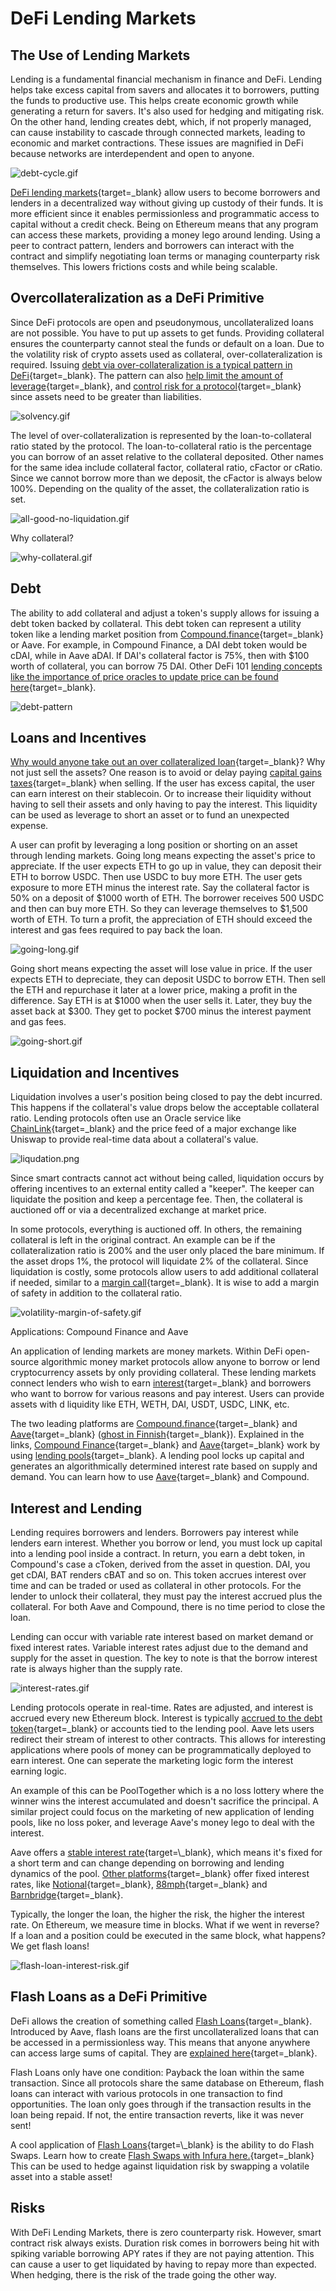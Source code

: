 # DeFi Lending Markets

## The Use of Lending Markets

Lending is a fundamental financial mechanism in finance and DeFi. Lending helps take excess capital from savers and allocates it to borrowers, putting the funds to productive use. This helps create economic growth while generating a return for savers. It's also used for hedging and mitigating risk. On the other hand, lending creates debt, which, if not properly managed, can cause instability to cascade through connected markets, leading to economic and market contractions. These issues are magnified in DeFi because networks are interdependent and open to anyone.

![debt-cycle.gif](../../../img/S05/debt-cycle.gif)

[DeFi lending markets](https://www.leewayhertz.com/how-defi-lending-works/){target=\_blank} allow users to become borrowers and lenders in a decentralized way without giving up custody of their funds. It is more efficient since it enables permissionless and programmatic access to capital without a credit check. Being on Ethereum means that any program can access these markets, providing a money lego around lending. Using a peer to contract pattern, lenders and borrowers can interact with the contract and simplify negotiating loan terms or managing counterparty risk themselves. This lowers frictions costs and while being scalable.

## Overcollateralization as a DeFi Primitive

Since DeFi protocols are open and pseudonymous, uncollateralized loans are not possible. You have to put up assets to get funds. Providing collateral ensures the counterparty cannot steal the funds or default on a loan. Due to the volatility risk of crypto assets used as collateral, over-collateralization is required. Issuing [debt via over-collateralization is a typical pattern in DeFi](https://forum.openzeppelin.com/t/introduction-to-the-overcollateralized-loan-pattern-defi-primitive-and-its-security-considerations/2141){target=\_blank}. The pattern can also [help limit the amount of leverage](https://peakd.com/defi/@culgin/overcollateralization-in-defi-is-it-good-or-bad){target=\_blank}, and [control risk for a protocol](https://docs.aave.com/risk/asset-risk/adding-an-asset){target=\_blank} since assets need to be greater than liabilities.

![solvency.gif](../../../img/S05/solvency.gif)

The level of over-collateralization is represented by the loan-to-collateral ratio stated by the protocol. The loan-to-collateral ratio is the percentage you can borrow of an asset relative to the collateral deposited. Other names for the same idea include collateral factor, collateral ratio, cFactor or cRatio. Since we cannot borrow more than we deposit, the cFactor is always below 100%. Depending on the quality of the asset, the collateralization ratio is set.

![all-good-no-liquidation.gif](../../../img/S05/all-good-no-liquidation.gif)

Why collateral?

![why-collateral.gif](../../../img/S05/why-collateral.gif)

## Debt

The ability to add collateral and adjust a token's supply allows for issuing a debt token backed by collateral. This debt token can represent a utility token like a lending market position from [Compound.finance](https://medium.com/compound-finance/supplying-assets-to-the-compound-protocol-ec2cf5df5aa){target=\_blank} or Aave. For example, in Compound Finance, a DAI debt token would be cDAI, while in Aave aDAI. If DAI's collateral factor is 75%, then with $100 worth of collateral, you can borrow 75 DAI. Other DeFi 101 [lending concepts like the importance of price oracles to update price can be found here](https://forum.openzeppelin.com/t/defi-101-concepts-you-need-to-understand-before-using-a-defi-protocol/2577){target=\_blank}.

![debt-pattern](../../../img/S05/debt-pattern.gif)

## Loans and Incentives

[Why would anyone take out an over collateralized loan](https://indexcoop.substack.com/p/introduction-1-compound-finance){target=\_blank}? Why not just sell the assets? One reason is to avoid or delay paying [capital gains taxes](https://en.wikipedia.org/wiki/Capital_gains_tax){target=\_blank} when selling. If the user has excess capital, the user can earn interest on their stablecoin. Or to increase their liquidity without having to sell their assets and only having to pay the interest. This liquidity can be used as leverage to short an asset or to fund an unexpected expense.

A user can profit by leveraging a long position or shorting on an asset through lending markets. Going long means expecting the asset's price to appreciate. If the user expects ETH to go up in value, they can deposit their ETH to borrow USDC. Then use USDC to buy more ETH. The user gets exposure to more ETH minus the interest rate. Say the collateral factor is 50% on a deposit of $1000 worth of ETH. The borrower receives 500 USDC and then can buy more ETH. So they can leverage themselves to $1,500 worth of ETH. To turn a profit, the appreciation of ETH should exceed the interest and gas fees required to pay back the loan.

![going-long.gif](../../../img/S05/going-long.gif)

Going short means expecting the asset will lose value in price. If the user expects ETH to depreciate, they can deposit USDC to borrow ETH. Then sell the ETH and repurchase it later at a lower price, making a profit in the difference. Say ETH is at $1000 when the user sells it. Later, they buy the asset back at $300. They get to pocket $700 minus the interest payment and gas fees.

![going-short.gif](../../../img/S05/going-short.gif)

## Liquidation and Incentives

Liquidation involves a user's position being closed to pay the debt incurred. This happens if the collateral's value drops below the acceptable collateral ratio. Lending protocols often use an Oracle service like [ChainLink](https://chain.link/){target=\_blank} and the price feed of a major exchange like Uniswap to provide real-time data about a collateral's value.

![liqudation.png](../../../img/S05/liqudation.gif)

Since smart contracts cannot act without being called, liquidation occurs by offering incentives to an external entity called a "keeper". The keeper can liquidate the position and keep a percentage fee. Then, the collateral is auctioned off or via a decentralized exchange at market price.

<!-- 🖼 Halting problem -> contracts need to be called -> incentive to call -> keeper to liquidate -->

In some protocols, everything is auctioned off. In others, the remaining collateral is left in the original contract. An example can be if the collateralization ratio is 200% and the user only placed the bare minimum. If the asset drops 1%, the protocol will liquidate 2% of the collateral. Since liquidation is costly, some protocols allow users to add additional collateral if needed, similar to a [margin call](https://www.investopedia.com/terms/m/margincall.asp){target=\_blank}. It is wise to add a margin of safety in addition to the collateral ratio.

![volatility-margin-of-safety.gif](../../../img/S05/volatility-margin-of-safety.gif)

Applications: Compound Finance and Aave

An application of lending markets are money markets. Within DeFi open-source algorithmic money market protocols allow anyone to borrow or lend cryptocurrency assets by only providing collateral. These lending markets connect lenders who wish to earn [interest](https://www.investopedia.com/terms/i/interest.asp){target=\_blank} and borrowers who want to borrow for various reasons and pay interest. Users can provide assets with d liquidity like ETH, WETH, DAI, USDT, USDC, LINK, etc.

The two leading platforms are [Compound.finance](https://compound.finance/documents/Compound.Whitepaper.pdf){target=\_blank} and [Aave](https://github.com/aave/aave-protocol/blob/master/docs/Aave_Protocol_Whitepaper_v1_0.pdf){target=\_blank} ([ghost in Finnish](https://aave.com/branding/){target=\_blank}). Explained in the links, [Compound Finance](https://www.gemini.com/cryptopedia/what-is-compound-and-how-does-it-work){target=\_blank} and [Aave](https://docs.aave.com/developers/v/1.0/developing-on-aave/the-protocol/lendingpool){target=\_blank} work by using [lending pools](https://finematics.com/lending-and-borrowing-in-defi-explained/){target=\_blank}. A lending pool locks up capital and generates an algorithmically determined interest rate based on supply and demand. You can learn how to use [Aave](https://www.youtube.com/watch?v=IDzdrM4xjYw){target=\_blank} and Compound.

## Interest and Lending

Lending requires borrowers and lenders. Borrowers pay interest while lenders earn interest. Whether you borrow or lend, you must lock up capital into a lending pool inside a contract. In return, you earn a debt token, in Compound's case a cToken, derived from the asset in question. DAI, you get cDAI, BAT renders cBAT and so on. This token accrues interest over time and can be traded or used as collateral in other protocols. For the lender to unlock their collateral, they must pay the interest accrued plus the collateral. For both Aave and Compound, there is no time period to close the loan.

Lending can occur with variable rate interest based on market demand or fixed interest rates. Variable interest rates adjust due to the demand and supply for the asset in question. The key to note is that the borrow interest rate is always higher than the supply rate.

![interest-rates.gif](../../../img/S05/interest-rates.gif)

Lending protocols operate in real-time. Rates are adjusted, and interest is accrued every new Ethereum block. Interest is typically [accrued to the debt token](https://medium.com/compound-finance/faq-1a2636713b69){target=\_blank} or accounts tied to the lending pool. Aave lets users redirect their stream of interest to other contracts. This allows for interesting applications where pools of money can be programmatically deployed to earn interest. One can seperate the marketing logic form the interest earning logic.

An example of this can be PoolTogether which is a no loss lottery where the winner wins the interest accumulated and doesn't sacrifice the principal. A similar project could focus on the marketing of new application of lending pools, like no loss poker, and leverage Aave's money lego to deal with the interest.

Aave offers a [stable interest rate](https://docs.aave.com/faq/borrowing#:~:text=The%20variable%20rate%20is%20the,rate%20depending%20on%20market%20conditions.){target=\_blank}, which means it's fixed for a short term and can change depending on borrowing and lending dynamics of the pool. [Other platforms](https://messari.io/article/fixed-income-protocols-the-next-wave-of-defi-innovation){target=\_blank} offer fixed interest rates, like [Notional](https://notional.finance/){target=\_blank}, [88mph](https://88mph.app/){target=\_blank} and [Barnbridge](https://barnbridge.com/){target=\_blank}.

Typically, the longer the loan, the higher the risk, the higher the interest rate. On Ethereum, we measure time in blocks. What if we went in reverse? If a loan and a position could be executed in the same block, what happens? We get flash loans!

![flash-loan-interest-risk.gif](../../../img/S05/flash-loan-interest-risk.gif)

## Flash Loans as a DeFi Primitive

DeFi allows the creation of something called [Flash Loans](https://www.gemini.com/cryptopedia/aave-flashloans#section-aave-flash-loans){target=\_blank}. Introduced by Aave, flash loans are the first uncollateralized loans that can be accessed in a permissionless way. This means that anyone anywhere can access large sums of capital. They are [explained here](https://finematics.com/flash-loans-explained/){target=\_blank}.

Flash Loans only have one condition: Payback the loan within the same transaction. Since all protocols share the same database on Ethereum, flash loans can interact with various protocols in one transaction to find opportunities. The loan only goes through if the transaction results in the loan being repaid. If not, the entire transaction reverts, like it was never sent!

A cool application of [Flash Loans](https://medium.com/@bneiluj/flash-boys-arbitrage-dao-c0b96d094f93#:~:text=About%20ArbitrageDAO%20%7C%20Flash%20Boys&text=It%20uses%20a%20combination%20of,in%20the%20decentralized%20finance%20ecosystem.){target=\_blank} is the ability to do Flash Swaps. Learn how to create [Flash Swaps with Infura here.](https://blog.infura.io/build-a-flash-loan-arbitrage-bot-on-infura-part-i/){target=\_blank} This can be used to hedge against liquidation risk by swapping a volatile asset into a stable asset!

## Risks

With DeFi Lending Markets, there is zero counterparty risk. However, smart contract risk always exists. Duration risk comes in borrowers being hit with spiking variable borrowing APY rates if they are not paying attention. This can cause a user to get liquidated by having to repay more than expected. When hedging, there is the risk of the trade going the other way.
